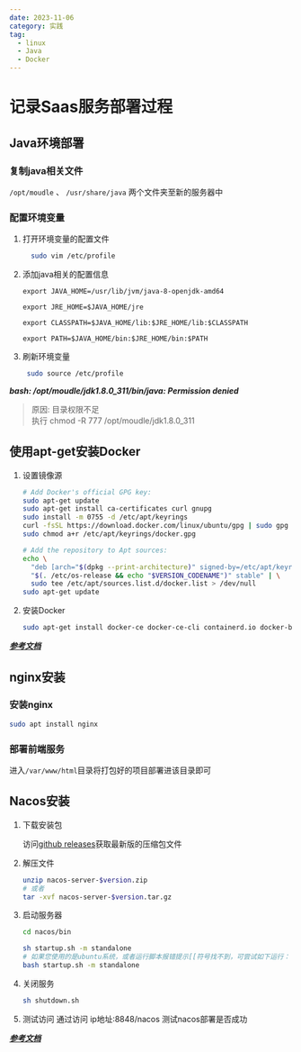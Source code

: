 ```yaml
---
date: 2023-11-06
category: 实践
tag:
  - linux
  - Java
  - Docker
---
```


# 记录Saas服务部署过程

## Java环境部署

### 复制java相关文件

`/opt/moudle` 、 `/usr/share/java` 两个文件夹至新的服务器中

### 配置环境变量

1. 打开环境变量的配置文件

    ```bash
      sudo vim /etc/profile
    ```

1. 添加java相关的配置信息

    ```profile
    export JAVA_HOME=/usr/lib/jvm/java-8-openjdk-amd64

    export JRE_HOME=$JAVA_HOME/jre

    export CLASSPATH=$JAVA_HOME/lib:$JRE_HOME/lib:$CLASSPATH

    export PATH=$JAVA_HOME/bin:$JRE_HOME/bin:$PATH
    ```

1. 刷新环境变量

    ```bash
     sudo source /etc/profile
    ```

***bash: /opt/moudle/jdk1.8.0_311/bin/java: Permission denied***

> 原因: 目录权限不足  
> 执行 chmod -R 777 /opt/moudle/jdk1.8.0_311  

## 使用apt-get安装Docker

1. 设置镜像源

    ```bash
    # Add Docker's official GPG key:
    sudo apt-get update
    sudo apt-get install ca-certificates curl gnupg
    sudo install -m 0755 -d /etc/apt/keyrings
    curl -fsSL https://download.docker.com/linux/ubuntu/gpg | sudo gpg --dearmor -o /etc/apt/keyrings/docker.gpg
    sudo chmod a+r /etc/apt/keyrings/docker.gpg

    # Add the repository to Apt sources:
    echo \
      "deb [arch="$(dpkg --print-architecture)" signed-by=/etc/apt/keyrings/docker.gpg] https://download.docker.com/linux/ubuntu \
      "$(. /etc/os-release && echo "$VERSION_CODENAME")" stable" | \
      sudo tee /etc/apt/sources.list.d/docker.list > /dev/null
    sudo apt-get update
    ```

1. 安装Docker

    ```bash
    sudo apt-get install docker-ce docker-ce-cli containerd.io docker-buildx-plugin docker-compose-plugin
    ```

***[参考文档](https://docs.docker.com/engine/install/ubuntu/#install-using-the-repository)***

## nginx安装

### 安装nginx

```bash
sudo apt install nginx
```

### 部署前端服务

进入`/var/www/html`目录将打包好的项目部署进该目录即可

## Nacos安装

1. 下载安装包

    访问[github releases](https://github.com/alibaba/nacos/releases)获取最新版的压缩包文件

1. 解压文件

    ```bash
    unzip nacos-server-$version.zip 
    # 或者
    tar -xvf nacos-server-$version.tar.gz
    ```

1. 启动服务器

    ```bash
    cd nacos/bin

    sh startup.sh -m standalone
    # 如果您使用的是ubuntu系统，或者运行脚本报错提示[[符号找不到，可尝试如下运行：
    bash startup.sh -m standalone
    ```

1. 关闭服务

    ```bash
    sh shutdown.sh
    ```

1. 测试访问
    通过访问 ip地址:8848/nacos 测试nacos部署是否成功

***[参考文档](https://nacos.io/zh-cn/docs/v2/quickstart/quick-start.html)***
